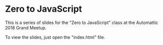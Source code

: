 # Zero to JavaScript

This is a series of slides for the "Zero to JavaScript" class at the Automattic 2018 Grand Meetup.

To view the slides, just open the "index.html" file.
